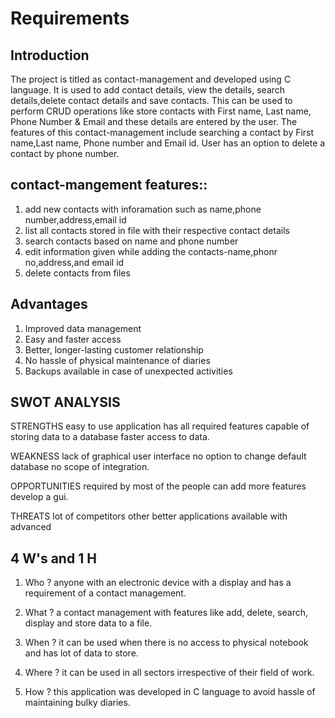 # Requirements
## Introduction

The project is titled as contact-management and developed using C language. It is used to add contact details, view the details, search details,delete contact details and save contacts. This can be used to perform CRUD operations like store contacts with First name, Last name, Phone Number & Email and these details are entered by the user. The features of this contact-management include searching a contact by First name,Last name, Phone number and Email id. User has an option to delete a contact by phone number.



## contact-mangement features::

1) add new contacts with inforamation such as name,phone number,address,email id
2) list all contacts stored in file with their respective contact details
3) search contacts based on name and phone number
4) edit information given while adding the contacts-name,phonr no,address,and email id
5) delete contacts from files


## Advantages

1) Improved data management
2) Easy and faster access
3) Better, longer-lasting customer relationship
4) No hassle of physical maintenance of diaries
5) Backups available in case of unexpected activities

## SWOT ANALYSIS

STRENGTHS
easy to use application has all required features capable of storing data to a database faster access to data.

WEAKNESS
lack of graphical user interface no option to change default database no scope of integration.

OPPORTUNITIES
required by most of the people can add more features develop a gui.

THREATS
lot of competitors other better applications available with advanced


## 4 W's and 1 H
1) Who ?
          anyone with an electronic device with a display and has a requirement of a contact management.

2) What ?
          a contact management with features like add, delete, search, display and store data to a file.

3) When ?
           it can be used when there is no access to physical notebook and has lot of data to store.

4) Where ?
           it can be used in all sectors irrespective of their field of work.

5) How ?
           this application was developed in C language to avoid hassle of maintaining bulky diaries.

















